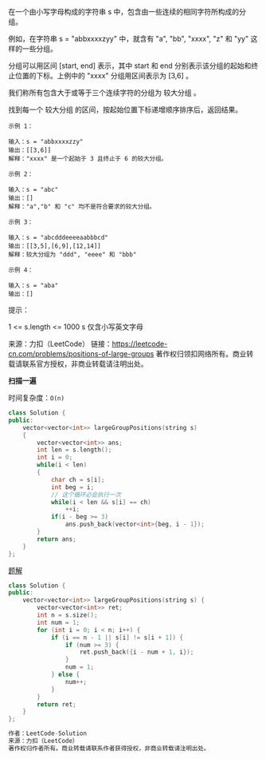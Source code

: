 在一个由小写字母构成的字符串 s 中，包含由一些连续的相同字符所构成的分组。

例如，在字符串 s = "abbxxxxzyy" 中，就含有 "a", "bb", "xxxx", "z" 和 "yy" 这样的一些分组。

分组可以用区间 [start, end] 表示，其中 start 和 end 分别表示该分组的起始和终止位置的下标。上例中的 "xxxx" 分组用区间表示为 [3,6] 。

我们称所有包含大于或等于三个连续字符的分组为 较大分组 。

找到每一个 较大分组 的区间，按起始位置下标递增顺序排序后，返回结果。

 ```
示例 1：

输入：s = "abbxxxxzzy"
输出：[[3,6]]
解释："xxxx" 是一个起始于 3 且终止于 6 的较大分组。

示例 2：

输入：s = "abc"
输出：[]
解释："a","b" 和 "c" 均不是符合要求的较大分组。

示例 3：

输入：s = "abcdddeeeeaabbbcd"
输出：[[3,5],[6,9],[12,14]]
解释：较大分组为 "ddd", "eeee" 和 "bbb"

示例 4：

输入：s = "aba"
输出：[]
 ```

提示：

1 <= s.length <= 1000
s 仅含小写英文字母

来源：力扣（LeetCode）
链接：https://leetcode-cn.com/problems/positions-of-large-groups
著作权归领扣网络所有。商业转载请联系官方授权，非商业转载请注明出处。

**扫描一遍**

时间复杂度：`O(n)`

```cpp
class Solution {
public:
    vector<vector<int>> largeGroupPositions(string s) 
    {
        vector<vector<int>> ans;
        int len = s.length();
        int i = 0;
        while(i < len)
        {
            char ch = s[i];
            int beg = i;
            // 这个循环必会执行一次
            while(i < len && s[i] == ch)
                ++i;
            if(i - beg >= 3)
                ans.push_back(vector<int>{beg, i - 1});
        }
        return ans;
    }
};
```



[题解](https://leetcode-cn.com/problems/positions-of-large-groups/solution/jiao-da-fen-zu-de-wei-zhi-by-leetcode-so-fi3n/)

```cpp
class Solution {
public:
    vector<vector<int>> largeGroupPositions(string s) {
        vector<vector<int>> ret;
        int n = s.size();
        int num = 1;
        for (int i = 0; i < n; i++) {
            if (i == n - 1 || s[i] != s[i + 1]) {
                if (num >= 3) {
                    ret.push_back({i - num + 1, i});
                }
                num = 1;
            } else {
                num++;
            }
        }
        return ret;
    }
};

作者：LeetCode-Solution
来源：力扣（LeetCode）
著作权归作者所有。商业转载请联系作者获得授权，非商业转载请注明出处。
```

